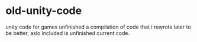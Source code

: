 # old-unity-code
unity code for games unfinished
a compilation of code that i rewrote later to be better,  aslo included is unfinished current code.

